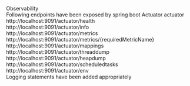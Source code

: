 


Observability<br/> 
Following endpoints  have been exposed by spring boot Actuator actuator<br/> 
http://localhost:9091/actuator/health <br/>
http://localhost:9091/actuator/info <br/>
http://localhost:9091/actuator/metrics<br/>
http://localhost:9091/actuator/metrics/{requiredMetricName}<br/>
http://localhost:9091/actuator/mappings<br/> 
http://localhost:9091/actuator/threaddump<br/> 
http://localhost:9091/actuator/heapdump<br/>
http://localhost:9091/actuator/scheduledtasks<br/>
http://localhost:9091/actuator/env<br/> 
Logging statements have been added appropriately<br/> 
